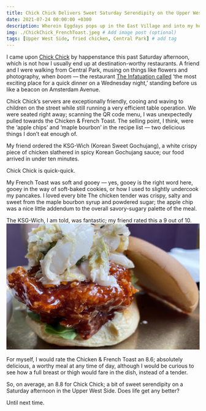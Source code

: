 ```yaml
---
title: Chick Chick Delivers Sweet Saturday Serendipity on the Upper West Side
date: 2021-07-24 00:00:00 +0300
description: Wherein Eggdays pops up in the East Village and into my heart.
img: ./ChickChick_FrenchToast.jpeg # Add image post (optional)
tags: [Upper West Side, fried chicken, Central Park] # add tag
---
```

I came upon <a href='https://www.chickchicknyc.com/' target='blank'>Chick Chick</a> by happenstance this past Saturday afternoon, which is not how I usually end up at destination-worthy restaurants. A friend and I were walking from Central Park, musing on things like flowers and photography, when *boom* — the restaurant <a href='https://www.theinfatuation.com/new-york/reviews/chick-chick' target='blank'>The Infatuation called</a> ‘the most exciting place for a quick dinner on a Wednesday night,’ standing before us like a beacon on Amsterdam Avenue. 

Chick Chick’s servers are exceptionally friendly, cooing and waving to children on the street while still running a very efficient table operation. We were seated right away; scanning the QR code menu, I was unexpectedly pulled towards the Chicken & French Toast. The selling point, I think, were the ‘apple chips’ and ‘maple bourbon’ in the recipe list — two delicious things I don’t eat enough of. 

My friend ordered the KSG-Wich (Korean Sweet Gochujang), a white crispy piece of  chicken slathered in spicy Korean Gochujang sauce; our food arrived in under ten minutes. 

Chick Chick is quick-quick. 

My French Toast was soft and gooey — yes, gooey is the right word here, gooey in the way of soft-baked cookies, or how I used to slightly undercook my pancakes. I loved every bite The chicken tender was crispy, salty and sweet from the maple bourbon syrup and powdered sugar; the apple chip was a nice little addendum to the overall savory-sugary palette of the meal. 

The KSG-Wich, I am told, was fantastic; my friend rated this a 9 out of 10. 
![KSG-Wich](./ChickChick_KSG.jpeg)

For myself, I would rate the Chicken & French Toast an 8.6; absolutely delicious, a worthy meal at any time of day, although I would be curious to see how a full breast or thigh would fare in the dish, instead of a tender. 

So, on average, an 8.8 for Chick Chick; a bit of sweet serendipity on a Saturday afternoon in the Upper West Side. Does life get any better?

Until next time. 
